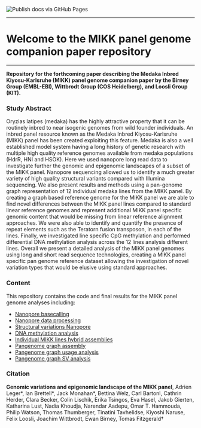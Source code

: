 ![Publish docs via GitHub Pages](https://github.com/birneylab/MIKK_genome_companion_paper/workflows/Publish%20docs%20via%20GitHub%20Pages/badge.svg)


---

# Welcome to the MIKK panel genome companion paper repository

---

**Repository for the forthcoming paper describing the Medaka Inbred Kiyosu-Karlsruhe (MIKK) panel genome companion paper by the Birney Group (EMBL-EBI), Wittbrodt Group (COS Heidelberg), and Loosli Group (KIT).**

### Study Abstract

Oryzias latipes (medaka) has the highly attractive property that it can be routinely inbred to near isogenic genomes from wild founder individuals. An inbred panel resource known as the Medaka Inbred Kiyosu-Karlsruhe (MIKK) panel has been created exploiting this feature. Medaka is also a  well established model system having a long history of genetic research with multiple high quality reference genomes available from medaka populations (HdrR, HNI and HSOK). Here we used nanopore long read data to investigate further the genomic and epigenomic landscapes of a subset of the MIKK panel. Nanopore sequencing allowed us to identify a much greater variety of high quality structural variants compared with Illumina sequencing. We also present results and methods using a pan-genome graph representation of 12 individual medaka lines from the MIKK panel. By creating a graph based reference genome for the MIKK panel we are able to find novel differences between the MIKK panel lines compared to standard linear reference genomes and represent additional MIKK panel specific genomic content that would be missing from linear reference alignment approaches. We were also able to identify and quantify the presence of repeat elements such as the Teratorn fusion transposon, in each of the lines. Finally, we investigated line specific CpG methylation and performed differential DNA methylation analysis across the 12 lines analysis different lines. Overall we present a detailed analysis of the MIKK panel genomes using long and short read sequence technologies, creating a MIKK panel specific pan genome reference dataset allowing the investigation of novel variation types that would be elusive using standard approaches.

### Content

This repository contains the code and final results for the MIKK panel genome analyses including:

* [Nanopore basecalling](Nanopore_basecalling/index)
* [Nanopore data processing](Nanopore_processing/index)
* [Structural variations Nanopore](Nanopore_SV_analysis/index)
* [DNA methylation analysis](DNA_methylation/index)
* [Individual MIKK lines hybrid assemblies](Individual_assemblies/index)
* [Pangenome graph assembly](Graph_assembly/index)
* [Pangenome graph usage analysis](Graph_usage/index)
* [Pangenome graph SV analysis](Graph_SV/index)

### Citation

**Genomic variations and epigenomic landscape of the MIKK panel**, Adrien Leger*, Ian Brettell*, Jack Monahan*, Bettina Welz, Carl Bartonl, Cathrin Herder, Clara Becker, Colin Lischik, Erika Tsingos, Eva Hasel, Jakob Gierten, Katharina Lust, Nadia Khoudja, Narendar Aadepu, Omar T. Hammouda, Philip Watson, Thomas Thumberger, Tinatini Tavhelidse, Kiyoshi Naruse, Felix Loosli, Joachim Wittbrodt, Ewan Birney, Tomas Fitzgerald†
